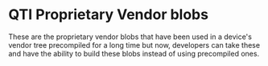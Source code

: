 # QTI Proprietary Vendor blobs
These are the proprietary vendor blobs that have been used in a device's vendor tree precompiled for a long time but now, developers can take these and have the ability to build these blobs instead of using precompiled ones.
